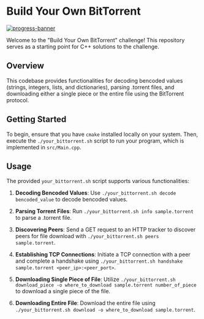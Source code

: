# Build Your Own BitTorrent

[![progress-banner](https://backend.codecrafters.io/progress/bittorrent/7db922cc-41f3-4282-9d55-9d6433f29439)](https://app.codecrafters.io/users/codecrafters-bot?r=2qF)

Welcome to the "Build Your Own BitTorrent" challenge! This repository serves as a starting point for C++ solutions to the challenge.

## Overview

This codebase provides functionalities for decoding bencoded values (strings, integers, lists, and dictionaries), parsing .torrent files, and downloading either a single piece or the entire file using the BitTorrent protocol.

## Getting Started

To begin, ensure that you have `cmake` installed locally on your system. Then, execute the `./your_bittorrent.sh` script to run your program, which is implemented in `src/Main.cpp`.

## Usage

The provided `your_bittorrent.sh` script supports various functionalities:

1. **Decoding Bencoded Values**: Use `./your_bittorrent.sh decode bencoded_value` to decode bencoded values.

2. **Parsing Torrent Files**: Run `./your_bittorrent.sh info sample.torrent` to parse a .torrent file.

3. **Discovering Peers**: Send a GET request to an HTTP tracker to discover peers for file download with `./your_bittorrent.sh peers sample.torrent`.

4. **Establishing TCP Connections**: Initiate a TCP connection with a peer and complete a handshake using `./your_bittorrent.sh handshake sample.torrent <peer_ip>:<peer_port>`.

5. **Downloading Single Piece of File**: Utilize `./your_bittorrent.sh download_piece -o where_to_download sample.torrent number_of_piece` to download a single piece of the file.

6. **Downloading Entire File**: Download the entire file using `./your_bittorrent.sh download -o where_to_download sample.torrent`.
